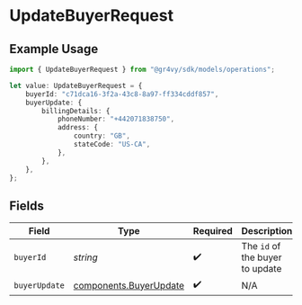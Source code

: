 # UpdateBuyerRequest

## Example Usage

```typescript
import { UpdateBuyerRequest } from "@gr4vy/sdk/models/operations";

let value: UpdateBuyerRequest = {
    buyerId: "c71dca16-3f2a-43c8-8a97-ff334cddf857",
    buyerUpdate: {
        billingDetails: {
            phoneNumber: "+442071838750",
            address: {
                country: "GB",
                stateCode: "US-CA",
            },
        },
    },
};
```

## Fields

| Field                                                            | Type                                                             | Required                                                         | Description                                                      |
| ---------------------------------------------------------------- | ---------------------------------------------------------------- | ---------------------------------------------------------------- | ---------------------------------------------------------------- |
| `buyerId`                                                        | *string*                                                         | :heavy_check_mark:                                               | The `id` of the buyer to update                                  |
| `buyerUpdate`                                                    | [components.BuyerUpdate](../../models/components/buyerupdate.md) | :heavy_check_mark:                                               | N/A                                                              |